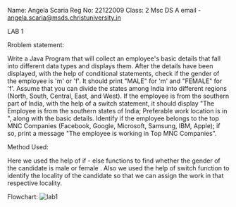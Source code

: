 Name: Angela Scaria
Reg No: 22122009
Class: 2 Msc DS A
email - angela.scaria@msds.christuniversity.in

LAB 1
 
 Rroblem statement:

Write a Java Program that will collect an employee's basic details that fall into different data types and displays them.
After the details have been displayed, with the help of conditional statements, check if the gender of the employee is 'm' or 'f'. It should print "MALE" for 'm' and "FEMALE" for 'f'.
Assume that you can divide the states among India into different regions (North, South, Central, East, and West). If the employee is from the southern part of India, with the help of a switch statement, it should display "The Employee is from the southern states of India; Preferable work location is in <state>", along with the basic details.
Identify if the employee belongs to the top MNC Companies (Facebook, Google, Microsoft, Samsung, IBM, Apple); if so, print a message "The employee is working in Top MNC Companies".

 Method Used:

 Here we used the help of if - else functions to find whether the gender of the candidate is male or female .
 Also we used the help of switch function to identify the locality of the candidate so that we can assign the work in that respective locality.
 
 Flowchart:
  ![lab1](https://github.com/angelascaria14/22122009-MDS272L-JAVA/assets/118044821/87d5f6e9-87c0-4cb5-9ab4-652205431a57)
